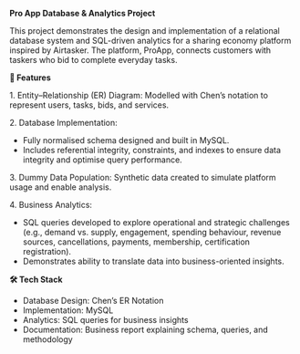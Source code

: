 **Pro App Database \& Analytics Project**



This project demonstrates the design and implementation of a relational database system and SQL-driven analytics for a sharing economy platform inspired by Airtasker. The platform, ProApp, connects customers with taskers who bid to complete everyday tasks.



**🚀 Features**



1\. Entity–Relationship (ER) Diagram: Modelled with Chen’s notation to represent users, tasks, bids, and services.



2\. Database Implementation:

* Fully normalised schema designed and built in MySQL.
* Includes referential integrity, constraints, and indexes to ensure data integrity and optimise query performance.



3\. Dummy Data Population: Synthetic data created to simulate platform usage and enable analysis.



4\. Business Analytics:

* SQL queries developed to explore operational and strategic challenges (e.g., demand vs. supply, engagement, spending behaviour, revenue sources, cancellations, payments, membership, certification registration).
* Demonstrates ability to translate data into business-oriented insights.



**🛠 Tech Stack**



* Database Design: Chen’s ER Notation
* Implementation: MySQL
* Analytics: SQL queries for business insights
* Documentation: Business report explaining schema, queries, and methodology
